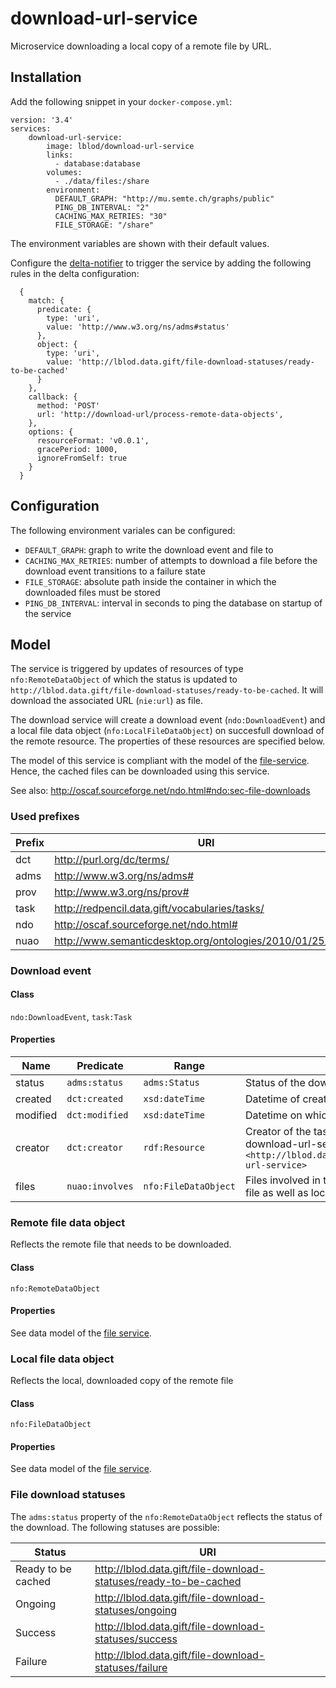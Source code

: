 # download-url-service

Microservice downloading a local copy of a remote file by URL.

## Installation

Add the following snippet in your `docker-compose.yml`:

```
version: '3.4'
services:
    download-url-service:
        image: lblod/download-url-service
        links:
          - database:database
        volumes:
          - ./data/files:/share
        environment:
          DEFAULT_GRAPH: "http://mu.semte.ch/graphs/public"
          PING_DB_INTERVAL: "2"
          CACHING_MAX_RETRIES: "30"
          FILE_STORAGE: "/share"
```

The environment variables are shown with their default values.

Configure the [delta-notifier](https://github.com/mu-semtech/delta-notifier) to trigger the service by adding the following rules in the delta configuration:

```
  {
    match: {
      predicate: {
        type: 'uri',
        value: 'http://www.w3.org/ns/adms#status'
      },
      object: {
        type: 'uri',
        value: 'http://lblod.data.gift/file-download-statuses/ready-to-be-cached'
      }
    },
    callback: {
      method: 'POST'
      url: 'http://download-url/process-remote-data-objects',
    },
    options: {
      resourceFormat: 'v0.0.1',
      gracePeriod: 1000,
      ignoreFromSelf: true
    }
  }
```

## Configuration
The following environment variales can be configured:
* `DEFAULT_GRAPH`: graph to write the download event and file to
* `CACHING_MAX_RETRIES`: number of attempts to download a file before the download event transitions to a failure state
* `FILE_STORAGE`: absolute path inside the container in which the downloaded files must be stored
* `PING_DB_INTERVAL`: interval in seconds to ping the database on startup of the service

## Model
The service is triggered by updates of resources of type `nfo:RemoteDataObject` of which the status is updated to `http://lblod.data.gift/file-download-statuses/ready-to-be-cached`. It will download the associated URL (`nie:url`) as file.

The download service will create a download event (`ndo:DownloadEvent`) and a local file data object (`nfo:LocalFileDataObject`) on succesfull download of the remote resource. The properties of these resources are specified below.

The model of this service is compliant with the model of the [file-service](http://github.com/mu-semtech/file-service). Hence, the cached files can be downloaded using this service.

See also: http://oscaf.sourceforge.net/ndo.html#ndo:sec-file-downloads

### Used prefixes
| Prefix       | URI                                                       |
|--------------|-----------------------------------------------------------|
| dct          | http://purl.org/dc/terms/                                 |
| adms         | http://www.w3.org/ns/adms#                                |
| prov         | http://www.w3.org/ns/prov#                                |
| task         | http://redpencil.data.gift/vocabularies/tasks/ |
| ndo          | http://oscaf.sourceforge.net/ndo.html# |
| nuao         | http://www.semanticdesktop.org/ontologies/2010/01/25/nuao# |

### Download event
#### Class
`ndo:DownloadEvent`, `task:Task`
#### Properties
| Name       | Predicate        | Range            | Definition                                                                                                                          |
|------------|------------------|------------------|-------------------------------------------------------------------------------------------------------------------------------------|
| status     | `adms:status`    | `adms:Status`    | Status of the download                             |
| created    | `dct:created`    | `xsd:dateTime`   | Datetime of creation of the task                                                                                          |
| modified   | `dct:modified`   | `xsd:dateTime`   | Datetime on which the task was modified                                                                                             |
| creator    | `dct:creator`    | `rdf:Resource`   | Creator of the task, in this case the download-url-service `<http://lblod.data.gift/services/download-url-service>` |
| files      | `nuao:involves`   | `nfo:FileDataObject` | Files involved in the download event (remote file as well as local file) |

### Remote file data object
Reflects the remote file that needs to be downloaded.
#### Class
`nfo:RemoteDataObject`
#### Properties
See data model of the [file service](https://github.com/mu-semtech/file-service#resources).

### Local file data object
Reflects the local, downloaded copy of the remote file
#### Class
`nfo:FileDataObject`
#### Properties
See data model of the [file service](https://github.com/mu-semtech/file-service#resources).

### File download statuses
The `adms:status` property of the `nfo:RemoteDataObject` reflects the status of the download. The following statuses are possible:

| Status | URI |
| --- | --- |
| Ready to be cached | http://lblod.data.gift/file-download-statuses/ready-to-be-cached |
| Ongoing | http://lblod.data.gift/file-download-statuses/ongoing |
| Success | http://lblod.data.gift/file-download-statuses/success |
| Failure | http://lblod.data.gift/file-download-statuses/failure |
